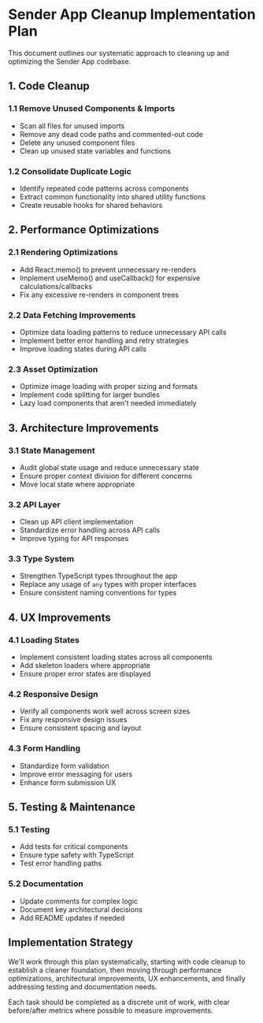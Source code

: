 # Sender App Cleanup Implementation Plan

This document outlines our systematic approach to cleaning up and optimizing the Sender App codebase.

## 1. Code Cleanup

### 1.1 Remove Unused Components & Imports
- Scan all files for unused imports
- Remove any dead code paths and commented-out code
- Delete any unused component files
- Clean up unused state variables and functions

### 1.2 Consolidate Duplicate Logic
- Identify repeated code patterns across components
- Extract common functionality into shared utility functions
- Create reusable hooks for shared behaviors

## 2. Performance Optimizations

### 2.1 Rendering Optimizations
- Add React.memo() to prevent unnecessary re-renders
- Implement useMemo() and useCallback() for expensive calculations/callbacks
- Fix any excessive re-renders in component trees

### 2.2 Data Fetching Improvements
- Optimize data loading patterns to reduce unnecessary API calls
- Implement better error handling and retry strategies
- Improve loading states during API calls

### 2.3 Asset Optimization
- Optimize image loading with proper sizing and formats
- Implement code splitting for larger bundles
- Lazy load components that aren't needed immediately

## 3. Architecture Improvements

### 3.1 State Management
- Audit global state usage and reduce unnecessary state
- Ensure proper context division for different concerns
- Move local state where appropriate

### 3.2 API Layer
- Clean up API client implementation
- Standardize error handling across API calls
- Improve typing for API responses

### 3.3 Type System
- Strengthen TypeScript types throughout the app
- Replace any usage of `any` types with proper interfaces
- Ensure consistent naming conventions for types

## 4. UX Improvements

### 4.1 Loading States
- Implement consistent loading states across all components
- Add skeleton loaders where appropriate
- Ensure proper error states are displayed

### 4.2 Responsive Design
- Verify all components work well across screen sizes
- Fix any responsive design issues
- Ensure consistent spacing and layout

### 4.3 Form Handling
- Standardize form validation
- Improve error messaging for users
- Enhance form submission UX

## 5. Testing & Maintenance

### 5.1 Testing
- Add tests for critical components
- Ensure type safety with TypeScript
- Test error handling paths

### 5.2 Documentation
- Update comments for complex logic
- Document key architectural decisions
- Add README updates if needed

## Implementation Strategy

We'll work through this plan systematically, starting with code cleanup to establish a cleaner foundation, then moving through performance optimizations, architectural improvements, UX enhancements, and finally addressing testing and documentation needs.

Each task should be completed as a discrete unit of work, with clear before/after metrics where possible to measure improvements.